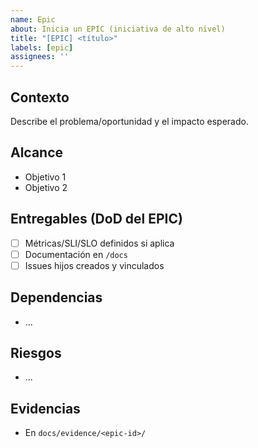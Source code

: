 ```yaml
---
name: Epic
about: Inicia un EPIC (iniciativa de alto nivel)
title: "[EPIC] <título>"
labels: [epic]
assignees: ''
---
```


## Contexto
Describe el problema/oportunidad y el impacto esperado.

## Alcance
- Objetivo 1
- Objetivo 2

## Entregables (DoD del EPIC)
- [ ] Métricas/SLI/SLO definidos si aplica
- [ ] Documentación en `/docs`
- [ ] Issues hijos creados y vinculados

## Dependencias
- ...

## Riesgos
- ...

## Evidencias
- En `docs/evidence/<epic-id>/`
